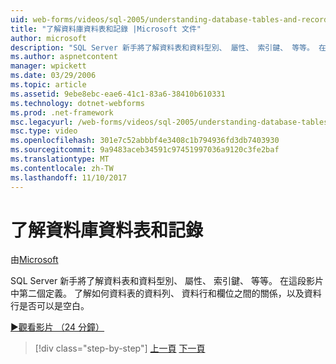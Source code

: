 ```yaml
---
uid: web-forms/videos/sql-2005/understanding-database-tables-and-records
title: "了解資料庫資料表和記錄 |Microsoft 文件"
author: microsoft
description: "SQL Server 新手將了解資料表和資料型別、 屬性、 索引鍵、 等等。 在這段影片中第二個定義。 了解資料表的資料列、 資料行..."
ms.author: aspnetcontent
manager: wpickett
ms.date: 03/29/2006
ms.topic: article
ms.assetid: 9ebe8ebc-eae6-41c1-83a6-38410b610331
ms.technology: dotnet-webforms
ms.prod: .net-framework
msc.legacyurl: /web-forms/videos/sql-2005/understanding-database-tables-and-records
msc.type: video
ms.openlocfilehash: 301e7c52abbbf4e3408c1b794936fd3db7403930
ms.sourcegitcommit: 9a9483aceb34591c97451997036a9120c3fe2baf
ms.translationtype: MT
ms.contentlocale: zh-TW
ms.lasthandoff: 11/10/2017
---
```

<a name="understanding-database-tables-and-records"></a>了解資料庫資料表和記錄
====================
由[Microsoft](https://github.com/microsoft)

SQL Server 新手將了解資料表和資料型別、 屬性、 索引鍵、 等等。 在這段影片中第二個定義。 了解如何資料表的資料列、 資料行和欄位之間的關係，以及資料行是否可以是空白。

[&#9654;觀看影片 （24 分鐘）](https://channel9.msdn.com/Blogs/ASP-NET-Site-Videos/understanding-database-tables-and-records)

>[!div class="step-by-step"]
[上一頁](what-is-a-database.md)
[下一頁](more-about-column-data-types-and-other-properties.md)
